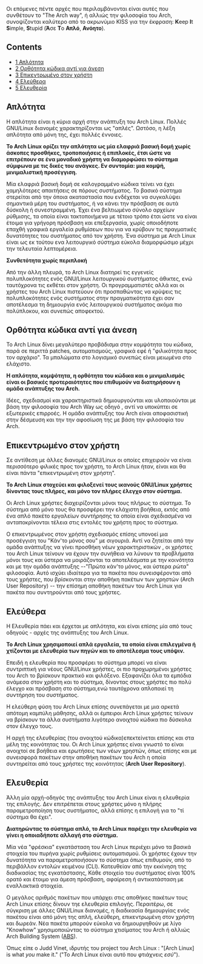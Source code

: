 Οι επόμενες πέντε αρχές που περιλαμβάνονται είναι αυτές που συνθέτουν το "The Arch way", ή αλλιώς την φιλοσοφία του Arch, συνοψίζονται καλύτερο από το ακρωνύμιο KISS για την έκφραση: **K**eep **I**t **S**imple, **S**tupid (**Ά**σε **Τ**ο **Απλό**, **Ανόητο**).

## Contents

*   [1 Απλότητα](#.CE.91.CF.80.CE.BB.CF.8C.CF.84.CE.B7.CF.84.CE.B1)
*   [2 Ορθότητα κώδικα αντί για άνεση](#.CE.9F.CF.81.CE.B8.CF.8C.CF.84.CE.B7.CF.84.CE.B1_.CE.BA.CF.8E.CE.B4.CE.B9.CE.BA.CE.B1_.CE.B1.CE.BD.CF.84.CE.AF_.CE.B3.CE.B9.CE.B1_.CE.AC.CE.BD.CE.B5.CF.83.CE.B7)
*   [3 Επικεντρωμένο στον χρήστη](#.CE.95.CF.80.CE.B9.CE.BA.CE.B5.CE.BD.CF.84.CF.81.CF.89.CE.BC.CE.AD.CE.BD.CE.BF_.CF.83.CF.84.CE.BF.CE.BD_.CF.87.CF.81.CE.AE.CF.83.CF.84.CE.B7)
*   [4 Ελεύθερα](#.CE.95.CE.BB.CE.B5.CF.8D.CE.B8.CE.B5.CF.81.CE.B1)
*   [5 Ελευθερία](#.CE.95.CE.BB.CE.B5.CF.85.CE.B8.CE.B5.CF.81.CE.AF.CE.B1)

## Απλότητα

Η απλότητα είναι η κύρια αρχή στην ανάπτυξη του Arch Linux. Πολλές GNU/Linux διανομές χαρακτηρίζονται ως "απλές". Ωστόσο, η λέξη απλότητα από μόνη της, έχει πολλές έννοιες.

**Το Arch Linux ορίζει την απλότητα ως μία ελαφριά βασική δομή χωρίς άσκοπες προσθήκες, τροποποιήσεις ή επιπλοκές, έτσι ώστε να επιτρέπουν σε ένα μοναδικό χρήστη να διαμορφώσει το σύστημα σύμφωνα με τις δικές του ανάγκες. Εν συντομία: μια κομψή, μινιμαλιστική προσέγγιση.**

Μία ελαφριά βασική δομή σε καλογραμμένο κώδικα τείνει να έχει χαμηλότερες απαιτήσεις σε πόρους συστήματος. Το βασικό σύστημα στερείται από την όποια ακαταστασία που ενδέχεται να συγκαλύψει σημαντικά μέρη του συστήματος, ή να κάνει την πρόσβαση σε αυτά δύσκολη ή συνεστραμμένη. Έχει ένα βελτιωμένο σύνολο αρχείων ρύθμισης, τα οποία είναι τακτοποιήμενα με τέτοιο τρόπο έτσι ώστε να είναι έτοιμα για γρήγορη πρόσβαση και επεξεργασία, χωρίς οποιοδήποτε επαχθή γραφικά εργαλεία ρυθμίσεων που για να κρύβουν τις πραγματικές δυνατότητες του συστήματος από τον χρήστη. Ένα σύστημα με Arch Linux είναι ως εκ τούτου ενα λειτουργικό σύστημα εύκολα διαμορφώσιμο μέχρι την τελευταία λεπτομέρεια.

**Συνθετότητα χωρίς περιπλοκή**

Από την άλλη πλευρά, το Arch Linux διατηρεί τις εγγενείς πολυπλοκότητες ενός GNU/Linux λειτουργικού συστήματος άθικτες, ενώ ταυτόχρονα τις εκθέτει στον χρήστη. Οι προγραμματιστές αλλά και οι χρήστες του Arch Linux πιστεύουν ότι προσπαθώντας να κρύψεις τις πολυπλοκότητες ενός συστήματος στην πραγματικότητα έχει σαν αποτέλεσμα τη δημιουργία ενός λειτουργικού συστήματος ακόμα πιο πολύπλοκου, και συνεπώς αποφεκτού.

## Ορθότητα κώδικα αντί για άνεση

Το Arch Linux δίνει μεγαλύτερο προβάδισμα στην κομψότητα του κώδικα, παρά σε περιττά patches, αυτοματισμούς, γραφικά εφέ ή "φιλικότητα προς τον αρχάριο". Τα μπαλώματα στο λογισμικό συνεπώς είναι μειωμένα στο ελάχιστο.

**Η απλότητα, κομψότητα, η ορθότητα του κώδικα και ο μινιμαλισμός είναι οι βασικές προτεραιότητες που επιθυμούν να διατηρήσουν η ομάδα ανάπτυξης του Arch.**

Ιδέες, σχεδιασμοί και χαρακτηριστικά δημιουργούνται και υλοποιούνται με βάση την φιλοσοφία του Arch Way ως οδηγό , αντί να υποκύπτει σε εξωτερικές επιρροές. Η ομάδα ανάπτυξης του Arch είναι αποφασιστική στην δέσμευση και την την αφοσίωση της με βάση την φιλοσοφία του Arch.

## Επικεντρωμένο στον χρήστη

Σε αντίθεση με άλλες διανομές GNU/Linux οι οποίες επιχειρούν να είναι περισσότερο φιλικές προς τον χρήστη, το Arch Linux ήταν, είναι και θα είναι πάντα "επικεντρωμένη στον χρήστη".

**Το Arch Linux στοχεύει και φιλοξενεί τους ικανούς GNU/Linux χρήστες δίνοντας τους πλήρες, και μόνο τον πλήρες έλεγχο στον σύστημα.**

Οι Arch Linux χρήστες διαχειρίζονται μόνοι τους πλήρως το σύστημα. Το σύστημα από μόνο τους θα προσφέρει την ελάχιστη βοήθεια, εκτός από ένα απλό πακέτο εργαλείων συντήρησης τα οποία είναι σχεδιασμένα να ανταποκρίνονται τέλεια στις εντολές του χρήστη προς το σύστημα.

Ο επικεντρωμένος στον χρήστη σχεδιασμός επίσης υπονοεί μια προσέγγιση του "Κάν'το μόνος σου" με σιγουριά. Αντί να ζητείται από την ομάδα ανάπτυξης να γίνει προσθήκη νέων χαρακτηριστικών , οι χρήστες του Arch Linux τείνουν να έχουν την συνήθεια να λύνουν τα προβλήματα μόνοι τους και ύστερα να μοιράζονται τα αποτελέσματα με την κοινότητα και με την ομάδα ανάπτυξης --"Πρώτα κάν'το μόνος, και ύστερα ρώτα" φιλοσοφία. Αυτό ισχύει ιδιαίτερα για τα πακέτα που συνεισφέρονται από τους χρήστες, που βρίσκονται στην αποθήκη πακέτων των χρηστών (Arch User Repository) -- την επίσημη αποθήκη πακέτων του Arch Linux για πακέτα που συντηρούνται από τους χρήστες.

## Ελεύθερα

Η Ελευθερία πάει και έρχεται με απλότητα, και είναι επίσης μία από τους οδηγούς - αρχές της ανάπτυξης του Arch Linux.

**Το Arch Linux χρησιμοποιεί απλά εργαλεία, τα οποία είναι επιλεγμένα ή χτίζονται με ελευθερία των πηγών και το αποτέλεσμα τους υπόψιν.**

Επειδή η ελευθερία που προσφέρει το σύστημα μπορεί να είναι συντριπτική για νέους GNU/Linux χρήστες, οι πιο προχωρημένοι χρήστες του Arch το βρίσκουν πρακτικό και φιλόξενο. Εξαφανίζει όλα τα εμπόδια ανάμεσα στον χρήστη και το σύστημα, δίνοντας στους χρήστες πιο πολύ έλεγχο και πρόσβαση στο σύστημα,ενώ ταυτόχρονα απλοποιεί τη συντήρηση του συστήματος.

Η ελεύθερη φύση του Arch Linux επίσης συνεπάγεται με μια αρκετά απότομη καμπύλη μάθησης, αλλά οι έμπειροι Arch Linux χρήστες τείνουν να βρίσκουν τα άλλα συστήματα λιγότερο ανοιχτού κώδικα πιο δύσκολα στον έλεγχο τους.

Η αρχή της ελευθερίας (του ανοιχτού κώδικα)επεκτείνεται επίσης και στα μέλη της κοινότητας του. Οι Arch Linux χρήστες είναι γνωστό το είναι ανοιχτοί σε βοήθεια και ερωτήσεις των νέων χρηστών, όπως επίσης και με συνεισφορά πακέτων στην αποθήκη πακέτων του Arch η οποία συντηρείται από τους χρήστες της κοινότητας (**Arch User Repository**).

## Ελευθερία

Άλλη μία αρχή-οδηγός της ανάπτυξης του Arch Linux είναι η ελευθερία της επιλογής. Δεν επιτρέπεται στους χρήστες μόνο η πλήρης παραμετροποίηση τους συστήματος, αλλά επίσης η επιλογή για το "τί σύστημα θα έχει".

**Διατηρώντας το σύστημα απλό, το Arch Linux παρέχει την ελευθερία να γίνει η οποιαδήποτε αλλαγή στο σύστημα.**

Μία νέα "φρέσκια" εγκατάσταση του Arch Linux περιέχει μόνο τα βασικά στοιχεία του πυρήνα χωρίς ρυθμίσεις αυτοματισμού. Οι χρήστες έχουν την δυνατότητα να παραμετροποιήσουν το σύστημα όπως επιθυμούν, από το περιβάλλον εντολών κειμένου (CLI). Κατευθείαν από την εκκίνηση της διαδικασίας της εγκατάστασης, Κάθε στοιχείο του συστήματος είναι 100% ορατό και έτοιμο για άμεση πρόσβαση, αφαίρεση ή αντικατάσταση με εναλλακτικά στοιχεία.

Ο μεγάλος αριθμός πακέτων που υπάρχει στις αποθήκες πακέτων τους Arch Linux επίσης δίνουν τηε ελευθερία επιλογής. Περαιτέρω, σε σύγκριση με άλλες GNU/Linux διανομές, η διαδικασία δημιουργίας ενός πακέτου είναι από μόνη της απλή, ελεύθερη, επικεντρωμένη στον χρήστη και δωρεάν. Νέα πακέτα μπορούν εύκολα να δημιουργηθούν με λίγο "Knowhow" χρησιμοποιώντας το σύστημα χτισίματος του Arch ή αλλιώς Arch Building System ([ABS](/index.php/ABS "ABS")).

Όπως είπε ο Judd Vinet, ιδρυτής του project του Arch Linux : "[Arch Linux] is what _you_ make it." ("Το Arch Linux είναι αυτό που φτιάχνεις _εσύ_").